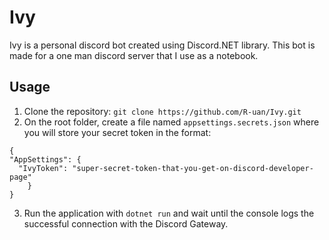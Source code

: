 # Ivy
Ivy is a personal discord bot created using Discord.NET library. This bot is made for a one man discord server that I use as a notebook.

## Usage
1. Clone the repository: `git clone https://github.com/R-uan/Ivy.git`
2. On the root folder, create a file named `appsettings.secrets.json` where you will store your secret token in the format:
```
{
"AppSettings": {
  "IvyToken": "super-secret-token-that-you-get-on-discord-developer-page"
	}
}
```
3. Run the application with `dotnet run` and wait until the console logs the successful connection with the Discord Gateway.
